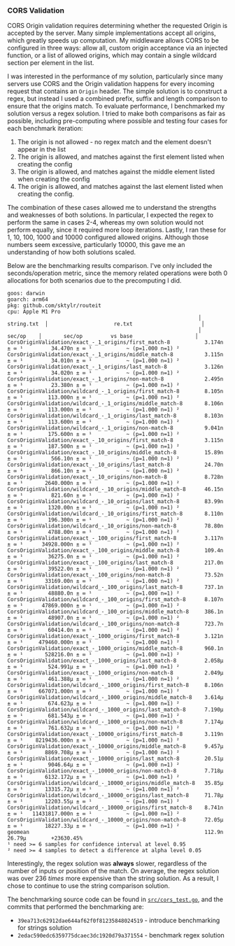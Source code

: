 ### CORS Validation

CORS Origin validation requires determining whether the requested Origin is accepted by the server.
Many simple implementations accept all origins, which greatly speeds up computation.
My middleware allows CORS to be configured in three ways: allow all, custom origin acceptance via an injected function, or a list of allowed origins, which may contain a single wildcard section per element in the list.

I was interested in the performance of my solution, particularly since many servers use CORS and the Origin validation happens for every incoming request that contains an `Origin` header.
The simple solution is to construct a regex, but instead I used a combined prefix, suffix and length comparison to ensure that the origins match.
To evaluate performance, I benchmarked my solution versus a regex solution.
I tried to make both comparisons as fair as possible, including pre-computing where possible and testing four cases for each benchmark iteration:

1. The origin is not allowed - no regex match and the element doesn't appear in the list
2. The origin is allowed, and matches against the first element listed when creating the config
3. The origin is allowed, and matches against the middle element listed when creating the config
4. The origin is allowed, and matches against the last element listed when creating the config.

The combination of these cases allowed me to understand the strengths and weaknesses of both solutions.
In particular, I expected the regex to perform the same in cases 2-4, whereas my own solution would not perform equally, since it required more loop iterations.
Lastly, I ran these for 1, 10, 100, 1000 and 10000 configured allowed origins.
Although those numbers seem excessive, particularly 10000, this gave me an understanding of how both solutions scaled.

Below are the benchmarking results comparison.
I've only included the seconds/operation metric, since the memory related operations were both 0 allocations for both scenarios due to the precomputing I did.

```
goos: darwin
goarch: arm64
pkg: github.com/sktylr/routeit
cpu: Apple M1 Pro
                                                             │  string.txt  │                     re.txt                      │
                                                             │    sec/op    │       sec/op         vs base                    │
CorsOriginValidation/exact_-_1_origins/first_match-8           3.174n ± ∞ ¹         34.470n ± ∞ ¹           ~ (p=1.000 n=1) ²
CorsOriginValidation/exact_-_1_origins/middle_match-8          3.115n ± ∞ ¹         34.010n ± ∞ ¹           ~ (p=1.000 n=1) ²
CorsOriginValidation/exact_-_1_origins/last_match-8            3.126n ± ∞ ¹         34.020n ± ∞ ¹           ~ (p=1.000 n=1) ²
CorsOriginValidation/exact_-_1_origins/non-match-8             2.495n ± ∞ ¹         23.380n ± ∞ ¹           ~ (p=1.000 n=1) ²
CorsOriginValidation/wildcard_-_1_origins/first_match-8        8.105n ± ∞ ¹        113.000n ± ∞ ¹           ~ (p=1.000 n=1) ²
CorsOriginValidation/wildcard_-_1_origins/middle_match-8       8.106n ± ∞ ¹        113.000n ± ∞ ¹           ~ (p=1.000 n=1) ²
CorsOriginValidation/wildcard_-_1_origins/last_match-8         8.103n ± ∞ ¹        113.600n ± ∞ ¹           ~ (p=1.000 n=1) ²
CorsOriginValidation/wildcard_-_1_origins/non-match-8          9.041n ± ∞ ¹        175.600n ± ∞ ¹           ~ (p=1.000 n=1) ²
CorsOriginValidation/exact_-_10_origins/first_match-8          3.115n ± ∞ ¹        187.500n ± ∞ ¹           ~ (p=1.000 n=1) ²
CorsOriginValidation/exact_-_10_origins/middle_match-8         15.89n ± ∞ ¹         566.10n ± ∞ ¹           ~ (p=1.000 n=1) ²
CorsOriginValidation/exact_-_10_origins/last_match-8           24.70n ± ∞ ¹         866.10n ± ∞ ¹           ~ (p=1.000 n=1) ²
CorsOriginValidation/exact_-_10_origins/non-match-8            8.728n ± ∞ ¹       2640.000n ± ∞ ¹           ~ (p=1.000 n=1) ²
CorsOriginValidation/wildcard_-_10_origins/middle_match-8      46.15n ± ∞ ¹         821.60n ± ∞ ¹           ~ (p=1.000 n=1) ²
CorsOriginValidation/wildcard_-_10_origins/last_match-8        83.99n ± ∞ ¹        1320.00n ± ∞ ¹           ~ (p=1.000 n=1) ²
CorsOriginValidation/wildcard_-_10_origins/first_match-8       8.110n ± ∞ ¹        196.300n ± ∞ ¹           ~ (p=1.000 n=1) ²
CorsOriginValidation/wildcard_-_10_origins/non-match-8         78.80n ± ∞ ¹        4788.00n ± ∞ ¹           ~ (p=1.000 n=1) ²
CorsOriginValidation/exact_-_100_origins/first_match-8         3.117n ± ∞ ¹      34928.000n ± ∞ ¹           ~ (p=1.000 n=1) ²
CorsOriginValidation/exact_-_100_origins/middle_match-8        109.4n ± ∞ ¹        36275.0n ± ∞ ¹           ~ (p=1.000 n=1) ²
CorsOriginValidation/exact_-_100_origins/last_match-8          217.0n ± ∞ ¹        39522.0n ± ∞ ¹           ~ (p=1.000 n=1) ²
CorsOriginValidation/exact_-_100_origins/non-match-8           73.52n ± ∞ ¹       33169.00n ± ∞ ¹           ~ (p=1.000 n=1) ²
CorsOriginValidation/wildcard_-_100_origins/last_match-8       737.1n ± ∞ ¹        48880.0n ± ∞ ¹           ~ (p=1.000 n=1) ²
CorsOriginValidation/wildcard_-_100_origins/first_match-8      8.107n ± ∞ ¹      47869.000n ± ∞ ¹           ~ (p=1.000 n=1) ²
CorsOriginValidation/wildcard_-_100_origins/middle_match-8     386.1n ± ∞ ¹        48907.0n ± ∞ ¹           ~ (p=1.000 n=1) ²
CorsOriginValidation/wildcard_-_100_origins/non-match-8        723.7n ± ∞ ¹        60414.0n ± ∞ ¹           ~ (p=1.000 n=1) ²
CorsOriginValidation/exact_-_1000_origins/first_match-8        3.121n ± ∞ ¹     479460.000n ± ∞ ¹           ~ (p=1.000 n=1) ²
CorsOriginValidation/exact_-_1000_origins/middle_match-8       960.1n ± ∞ ¹       528216.0n ± ∞ ¹           ~ (p=1.000 n=1) ²
CorsOriginValidation/exact_-_1000_origins/last_match-8         2.058µ ± ∞ ¹        524.991µ ± ∞ ¹           ~ (p=1.000 n=1) ²
CorsOriginValidation/exact_-_1000_origins/non-match-8          2.049µ ± ∞ ¹        461.388µ ± ∞ ¹           ~ (p=1.000 n=1) ²
CorsOriginValidation/wildcard_-_1000_origins/first_match-8     8.106n ± ∞ ¹     667071.000n ± ∞ ¹           ~ (p=1.000 n=1) ²
CorsOriginValidation/wildcard_-_1000_origins/middle_match-8    3.614µ ± ∞ ¹        674.623µ ± ∞ ¹           ~ (p=1.000 n=1) ²
CorsOriginValidation/wildcard_-_1000_origins/last_match-8      7.190µ ± ∞ ¹        681.543µ ± ∞ ¹           ~ (p=1.000 n=1) ²
CorsOriginValidation/wildcard_-_1000_origins/non-match-8       7.174µ ± ∞ ¹        761.632µ ± ∞ ¹           ~ (p=1.000 n=1) ²
CorsOriginValidation/exact_-_10000_origins/first_match-8       3.119n ± ∞ ¹    8219436.000n ± ∞ ¹           ~ (p=1.000 n=1) ²
CorsOriginValidation/exact_-_10000_origins/middle_match-8      9.457µ ± ∞ ¹       8869.708µ ± ∞ ¹           ~ (p=1.000 n=1) ²
CorsOriginValidation/exact_-_10000_origins/last_match-8        20.51µ ± ∞ ¹        9046.64µ ± ∞ ¹           ~ (p=1.000 n=1) ²
CorsOriginValidation/exact_-_10000_origins/non-match-8         7.718µ ± ∞ ¹       6132.172µ ± ∞ ¹           ~ (p=1.000 n=1) ²
CorsOriginValidation/wildcard_-_10000_origins/middle_match-8   35.85µ ± ∞ ¹       13315.72µ ± ∞ ¹           ~ (p=1.000 n=1) ²
CorsOriginValidation/wildcard_-_10000_origins/last_match-8     71.78µ ± ∞ ¹       12203.55µ ± ∞ ¹           ~ (p=1.000 n=1) ²
CorsOriginValidation/wildcard_-_10000_origins/first_match-8    8.741n ± ∞ ¹   11431817.000n ± ∞ ¹           ~ (p=1.000 n=1) ²
CorsOriginValidation/wildcard_-_10000_origins/non-match-8      72.05µ ± ∞ ¹       18227.33µ ± ∞ ¹           ~ (p=1.000 n=1) ²
geomean                                                        112.9n                26.79µ        +23630.45%
¹ need >= 6 samples for confidence interval at level 0.95
² need >= 4 samples to detect a difference at alpha level 0.05
```

Interestingly, the regex solution was **always** slower, regardless of the number of inputs or position of the match.
On average, the regex solution was over 236 _times_ more expensive than the string solution.
As a result, I chose to continue to use the string comparison solution.

The benchmarking source code can be found in [`src/cors_test.go`](/src/cors_test.go), and the commits that performed the benchmarking are:

- `39ea713c62912dae644af62f0f81235848024519` - introduce benchmarking for strings solution
- `2edac590edc6359775dcaec3dc1920d79a371554` - benchmark regex solution
